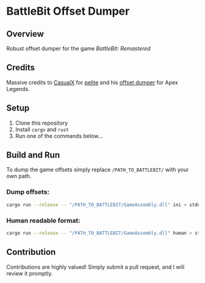 BattleBit Offset Dumper
==========================

## Overview
Robust offset dumper for the game *BattleBit: Remastered*

## Credits
Massive credits to [CasualX](https://github.com/CasualX) for [pelite](https://github.com/CasualX/pelite) and his [offset dumper](https://github.com/CasualX/apexdream/tree/master/offsets) for Apex Legends.

## Setup
1. Clone this repository
2. Install `cargo` and `rust`
3. Run one of the commands below...

## Build and Run
To dump the game offsets simply replace `/PATH_TO_BATTLEBIT/` with your own path.

### Dump offsets:
```bash
cargo run --release -- "/PATH_TO_BATTLEBIT/GameAssembly.dll" ini > stdout.ini
```
### Human readable format:
```bash
cargo run --release -- "/PATH_TO_BATTLEBIT/GameAssembly.dll" human > stdout.md
```

## Contribution
Contributions are highly valued! Simply submit a pull request, and I will review it promptly.
